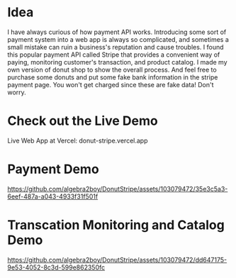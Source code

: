 # Idea
I have always curious of how payment API works. Introducing some sort of payment system into a web app
is always so complicated, and sometimes a small mistake can ruin a business's reputation and cause troubles.
I found this popular payment API called Stripe that provides a convenient way of paying, monitoring
customer's transaction, and product catalog. I made my own version of donut shop to show the overall process.
And feel free to purchase some donuts and put some fake bank information in the stripe payment page. You won't get charged since these are fake data! Don't worry.

# Check out the Live Demo
Live Web App at Vercel: <a>donut-stripe.vercel.app</a>


# Payment Demo
https://github.com/algebra2boy/DonutStripe/assets/103079472/35e3c5a3-6eef-487a-a043-4933f31f501f


# Transcation Monitoring and Catalog Demo
https://github.com/algebra2boy/DonutStripe/assets/103079472/dd647175-9e53-4052-8c3d-599e862350fc

